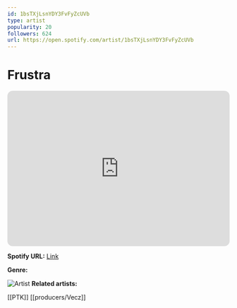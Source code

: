 ```yaml
---
id: 1bsTXjLsnYDY3FvFyZcUVb
type: artist
popularity: 20
followers: 624
url: https://open.spotify.com/artist/1bsTXjLsnYDY3FvFyZcUVb
---
```

# Frustra

<iframe style="border-radius:12px" src="https://open.spotify.com/embed/artist/1bsTXjLsnYDY3FvFyZcUVb" width="100%" height="352" frameBorder="0" allowfullscreen="" allow="autoplay; clipboard-write; encrypted-media; fullscreen; picture-in-picture" loading="lazy"></iframe>

**Spotify URL:** [Link](https://open.spotify.com/artist/1bsTXjLsnYDY3FvFyZcUVb)

**Genre:** 

![Artist](https://i.scdn.co/image/ab6761610000e5ebf1fc0898c926fbfb44802c94)
**Related artists:**

[[PTK]]
[[producers/Vecz]]
